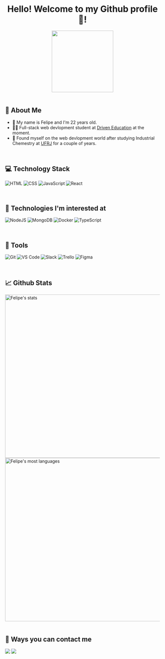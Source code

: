 <h1 align ="center">Hello! Welcome to my Github profile 👋!</h1>

<div align="center">
<img height="200em" src= "https://media1.giphy.com/media/jdPMeyv9rn0hZHh8n9/giphy.gif?cid=ecf05e47m0kpmrtd7uy3iin4oas1nrr5q7vjemsbl1j8fnos&rid=giphy.gif&ct=s" />
</div>

<br>

## :paperclip: About Me
- :man: My name is Felipe and I'm 22 years old.
- :man_student: Full-stack web devlopment student at [Driven Education](https://www.driven.com.br/) at the moment.
- :dart: Found myself on the web devlopment world after studying Industrial Chemestry at [UFRJ](https://ufrj.br/) for a couple of years. 

<br>



## :computer: Technology Stack
![HTML](https://img.shields.io/badge/HTML5-E34F26?style=flat-square&logo=html5&logoColor=white)
![CSS](https://img.shields.io/badge/CSS3-1572B6?style=flat-square&logo=css3&logoColor=white)
![JavaScript](https://img.shields.io/badge/JavaScript-F7DF1E?style=flat-square&logo=javascript&logoColor=black)
![React](https://img.shields.io/badge/React-20232A?style=flat-square&logo=react&logoColor=61DAFB)

<br>


## :eyes: Technologies I'm interested at

![NodeJS](https://img.shields.io/badge/Node.js-43853D?style=flat-square&logo=node.js&logoColor=white)
![MongoDB](https://img.shields.io/badge/MongoDB-%234ea94b.svg?style=flat-square&logo=mongodb&logoColor=white)
![Docker](https://img.shields.io/badge/docker-%230db7ed.svg?style=flat-square&logo=docker&logoColor=white)
![TypeScript](https://img.shields.io/badge/typescript-%23007ACC.svg?style=flat-square&logo=typescript&logoColor=white)

<br>

## :toolbox: Tools

![Git](https://img.shields.io/badge/Git-F05032?style=flat-square&logo=git&logoColor=white)
![VS Code](https://img.shields.io/badge/Visual_Studio_Code-0078D4?style=flat-square&logo=visual%20studio%20code&logoColor=white)
![Slack](https://img.shields.io/badge/Slack-4A154B?style=flat-square&logo=slack&logoColor=white)
![Trello](https://img.shields.io/badge/Trello-0079BF?style=flat-square&logo=trello&logoColor=white)
![Figma](https://img.shields.io/badge/Figma-F24E1E?style=flat-square&logo=figma&logoColor=white)

<br>


## :chart_with_upwards_trend: Github Stats

<div align="left">
<img width="530em" src="https://github-readme-stats.vercel.app/api?username=Fvieira99&show_icons=true&theme=vision-friendly-dark" alt="Felipe's stats"/>
<img width="530em" src="https://github-readme-stats.vercel.app/api/top-langs/?username=Fvieira99&layout=compact&theme=vision-friendly-dark" alt="Felipe's most languages"/>
</div>

<br>

## :calling: Ways you can contact me

<a href="https://www.instagram.com/flpvieiraa/" target="_blank"><img src="https://img.shields.io/badge/-Instagram-%23E4405F?style=for-the-badge&logo=instagram&logoColor=white" target="_blank"></a>
<a href = "mailto:felipecosta1961@gmail.com"><img src="https://img.shields.io/badge/-Gmail-%23333?style=for-the-badge&logo=gmail&logoColor=white" target="_blank"></a>





